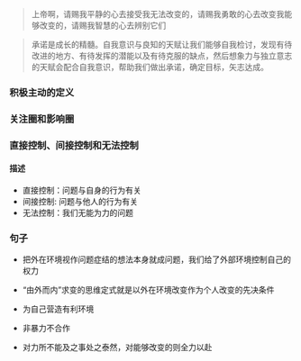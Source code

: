 > 上帝啊，请赐我平静的心去接受我无法改变的，请赐我勇敢的心去改变我能够改变的，请赐我智慧的心去辨别它们

> 承诺是成长的精髓。自我意识与良知的天赋让我们能够自我检讨，发现有待改进的地方、有待发挥的潜能以及有待克服的缺点，然后想象力与独立意志的天赋会配合自我意识，帮助我们做出承诺，确定目标，矢志达成。

### 积极主动的定义

### 关注圈和影响圈

### 直接控制、间接控制和无法控制

#### 描述

- 直接控制：问题与自身的行为有关
- 间接控制: 问题与他人的行为有关
- 无法控制：我们无能为力的问题

### 句子

- 把外在环境视作问题症结的想法本身就成问题，我们给了外部环境控制自己的权力
- “由外而内”求变的思维定式就是以外在环境改变作为个人改变的先决条件

- 为自己营造有利环境
- 非暴力不合作
- 对力所不能及之事处之泰然，对能够改变的则全力以赴